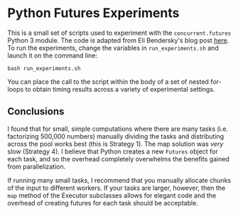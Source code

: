 # Python Futures Experiments

This is a small set of scripts used to experiment with the `concurrent.futures` Python 3 module. The code is adapted from Eli Bendersky's blog post [here](http://eli.thegreenplace.net/2013/01/16/python-paralellizing-cpu-bound-tasks-with-concurrent-futures). To run the experiments, change the variables in `run_experiments.sh` and launch it on the command line:

```
bash run_experiments.sh
```

You can place the call to the script within the body of a set of nested for-loops to obtain timing results across a variety of experimental settings.

## Conclusions

I found that for small, simple computations where there are many tasks (i.e. factorizing 500,000 numbers) manually dividing the tasks and distributing across the pool works best (this is Strategy 1). The map solution was *very* slow (Strategy 4). I believe that Python creates a new `Futures` object for each task, and so the overhead completely overwhelms the benefits gained from parallelization.

If running many small tasks, I recommend that you manually allocate chunks of the input to different workers. If your tasks are larger, however, then the `map` method of the Executor subclasses allows for elegant code and the overhead of creating futures for each task should be acceptable.

